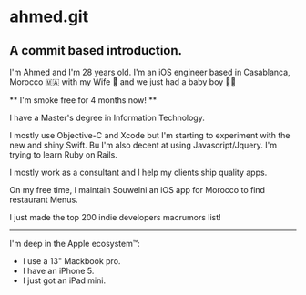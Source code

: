 ahmed.git
======

A commit based introduction.
-------


I'm Ahmed and I'm 28 years old.
I'm an iOS engineer based in Casablanca, Morocco 🇲🇦 with my Wife 💑 and we just had a baby boy 👶🏻

** I'm smoke free for 4 months now! **

I have a Master's degree in Information Technology.

I mostly use Objective-C and Xcode but I'm starting to experiment with the new and shiny Swift.
Bu I'm also decent at using Javascript/Jquery.
I'm trying to learn Ruby on Rails.


I mostly work as a consultant and I help my clients ship quality apps.

On my free time, I maintain Souwelni an iOS app for Morocco to find restaurant Menus.

I just made the top 200 indie developers macrumors list!

--- 

I'm deep in the Apple ecosystem™:
* I use a 13" Mackbook pro.
* I have an iPhone 5.
* I just got an iPad mini.

